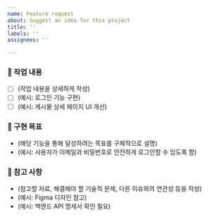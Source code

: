 ```yaml
---
name: Feature request
about: Suggest an idea for this project
title: ''
labels: ''
assignees: ''

---
```


### 📝 작업 내용

- [ ] (작업 내용을 상세하게 작성)
- [ ] (예시: 로그인 기능 구현)
- [ ] (예시: 게시물 상세 페이지 UI 개선)

### 🚀 구현 목표

- (해당 기능을 통해 달성하려는 목표를 구체적으로 설명)
- (예시: 사용자가 이메일과 비밀번호로 안전하게 로그인할 수 있도록 함)

### 🚧 참고 사항

- (참고할 자료, 해결해야 할 기술적 문제, 다른 이슈와의 연관성 등을 작성)
- (예시: Figma 디자인 참고)
- (예시: 백엔드 API 명세서 확인 필요)
